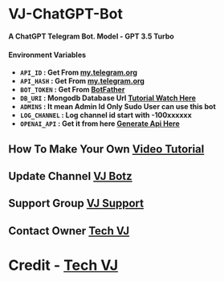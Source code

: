 # VJ-ChatGPT-Bot

**A ChatGPT Telegram Bot. Model - GPT 3.5 Turbo**

#### Environment Variables

- <b>`API_ID` : Get From [my.telegram.org](https://my.telegram.org)
- `API_HASH` : Get From [my.telegram.org](https://my.telegram.org)
- `BOT_TOKEN` : Get From [BotFather](https://telegram.me/BotFather)
- `DB_URI` : Mongodb Database Url [Tutorial Watch Here](https://youtu.be/I36_OTWvT2w)
- `ADMINS` : It mean Admin Id Only Sudo User can use this bot
- `LOG_CHANNEL` : Log channel id start with -100xxxxxx
- `OPENAI_API` : Get it from here [Generate Api Here](https://platform.openai.com/account/api-keys)</b>

## How To Make Your Own [Video Tutorial](https://youtube.com/@Tech_VJ)

## Update Channel [VJ Botz](https://telegram.me/vj_botz)

## Support Group [VJ Support](https://telegram.me/vj_bot_disscussion)

## Contact Owner [Tech VJ](https://telegram.me/kingvj01)

# Credit - [Tech VJ](https://telegram.me/kingvj01)
